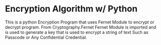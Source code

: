 # Encryption Algorithm w/ Python
This is a python Encryption Program that uses Fernet Module to encrypt or decrypt program.
From Cryptography.Fernet Fernet Module is imported and is used to generate a key that is used to encrypt a string of text Such as Passcode or Any Confidential Credential.
